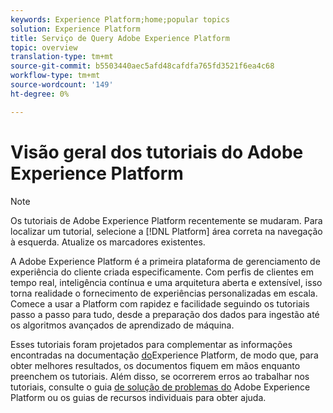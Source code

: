```yaml
---
keywords: Experience Platform;home;popular topics
solution: Experience Platform
title: Serviço de Query Adobe Experience Platform
topic: overview
translation-type: tm+mt
source-git-commit: b5503440aec5afd48cafdfa765fd3521f6ea4c68
workflow-type: tm+mt
source-wordcount: '149'
ht-degree: 0%

---
```



# Visão geral dos tutoriais do Adobe Experience Platform

>[!NOTE]
>Os tutoriais de Adobe Experience Platform recentemente se mudaram. Para localizar um tutorial, selecione a [!DNL Platform] área correta na navegação à esquerda. Atualize os marcadores existentes.

A Adobe Experience Platform é a primeira plataforma de gerenciamento de experiência do cliente criada especificamente. Com perfis de clientes em tempo real, inteligência contínua e uma arquitetura aberta e extensível, isso torna realidade o fornecimento de experiências personalizadas em escala. Comece a usar a Platform com rapidez e facilidade seguindo os tutoriais passo a passo para tudo, desde a preparação dos dados para ingestão até os algoritmos avançados de aprendizado de máquina.

Esses tutoriais foram projetados para complementar as informações encontradas na documentação [do](../landing/documentation/overview.md)Experience Platform, de modo que, para obter melhores resultados, os documentos fiquem em mãos enquanto preenchem os tutoriais. Além disso, se ocorrerem erros ao trabalhar nos tutoriais, consulte o guia [de solução de problemas do](../landing/troubleshooting.md) Adobe Experience Platform ou os guias de recursos individuais para obter ajuda.